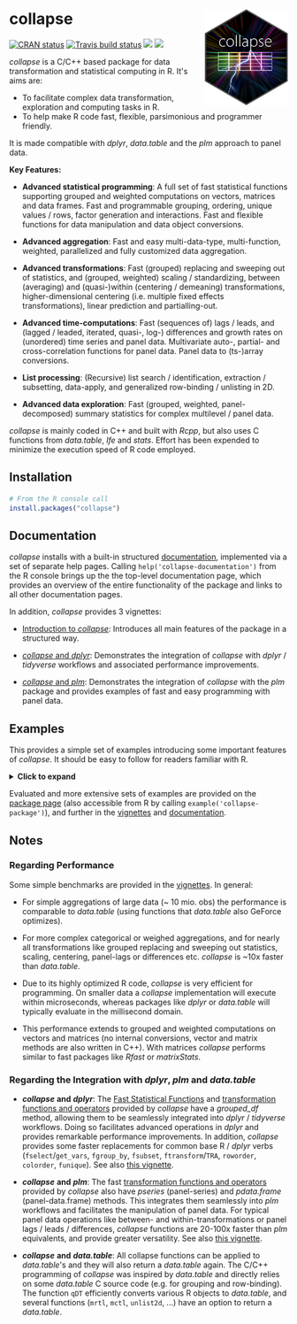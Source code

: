 # collapse <img src='misc/figures/collapse_logo_small.png' width="150px" align="right" />

<!-- badges: start -->
[![CRAN status](https://www.r-pkg.org/badges/version/collapse)](https://cran.r-project.org/package=collapse)
[![Travis build status](https://travis-ci.com/SebKrantz/collapse.svg?branch=master)](https://travis-ci.com/SebKrantz/collapse)
![](http://cranlogs.r-pkg.org/badges/collapse?color=blue)
![](http://cranlogs.r-pkg.org/badges/grand-total/collapse?color=blue)
<!-- badges: end -->

*collapse* is a C/C++ based package for data transformation and statistical computing in R. It's aims are:

* To facilitate complex data transformation, exploration and computing tasks in R.
* To help make R code fast, flexible, parsimonious and programmer friendly.

It is made compatible with *dplyr*, *data.table* and the *plm* approach to panel data.

**Key Features:**

*  **Advanced statistical programming**: A full set of fast statistical functions 
        supporting grouped and weighted computations on vectors, matrices and 
        data frames. Fast and programmable grouping, ordering, unique values / rows, 
        factor generation and interactions. Fast and flexible functions for data 
        manipulation and data object conversions.

*  **Advanced aggregation**: Fast and easy multi-data-type, multi-function, 
        weighted, parallelized and fully customized data aggregation.

*  **Advanced transformations**: Fast (grouped) replacing and sweeping out of 
        statistics, and (grouped, weighted) scaling / standardizing, between 
        (averaging) and (quasi-)within (centering / demeaning) transformations, 
        higher-dimensional centering (i.e. multiple fixed effects transformations), 
        linear prediction and partialling-out. 

*  **Advanced time-computations**: Fast (sequences of) lags / leads, and 
        (lagged / leaded, iterated, quasi-, log-) differences and growth 
        rates on (unordered) time series and panel data. Multivariate auto-, 
        partial- and cross-correlation functions for panel data. 
        Panel data to (ts-)array conversions. 

*  **List processing**: (Recursive) list search / identification, extraction / 
        subsetting, data-apply, and generalized row-binding / unlisting in 2D.

* **Advanced data exploration**: Fast (grouped, weighted, panel-decomposed) 
        summary statistics for complex multilevel / panel data.

*collapse* is mainly coded in C++ and built with *Rcpp*, but also uses C functions from *data.table*, *lfe* and *stats*. Effort has been expended to minimize the execution speed of R code employed. 

## Installation

``` r
# From the R console call
install.packages("collapse")
```
<!--
# install the development version
devtools::install_github("SebKrantz/collapse")
-->

## Documentation
*collapse* installs with a built-in structured [documentation](<https://sebkrantz.github.io/collapse/reference/index.html>), implemented via a set of separate help pages. Calling `help('collapse-documentation')` from the R console brings up the the top-level documentation page, which provides an overview of the entire functionality of the package and links to all other documentation pages. 

In addition, *collapse* provides 3 vignettes:

* [Introduction to *collapse*](<https://sebkrantz.github.io/collapse/articles/collapse_intro.html>): Introduces all main features of the package in a structured way.

* [*collapse* and *dplyr*](<https://sebkrantz.github.io/collapse/articles/collapse_and_dplyr.html>): Demonstrates the integration of *collapse* with *dplyr* / *tidyverse* workflows and associated performance improvements.

* [*collapse* and *plm*](<https://sebkrantz.github.io/collapse/articles/collapse_and_plm.html>): Demonstrates the integration of *collapse* with the *plm* package and provides examples of fast and easy programming with panel data. 

## Examples
This provides a simple set of examples introducing some important features of *collapse*. It should be easy to follow for readers familiar with R. 


<details>
  <summary><b>Click to expand</b> </summary>
  
``` r
library(collapse)
data("iris")            # iris dataset in base R
v <- iris$Sepal.Length  # Vector
d <- num_vars(iris)     # Saving numeric variables (could also be a matrix, statistical functions are S3 generic)
g <- iris$Species       # Grouping variable (could also be a list of variables)

## Advanced statistical programming -----------------------------------------------------------------------------

# Simple (column-wise) statistics...
fmedian(v)                       # vector
fsd(qM(d))                       # matrix (qM is a faster as.matrix)
fmode(d)                         # data.frame
fmean(qM(d), drop = FALSE)       # still a matrix
fmax(d, drop = FALSE)            # still a data.frame

# Fast grouped and/or weighted statistics
wt <- abs(rnorm(fnrow(iris)))
fmedian(d, w = wt)                # simple weighted statistics
fnth(d, 0.75, g)                  # Grouped statistics (grouped third quartile)
fmedian(d, g, wt)                 # Groupwise-weighted statistics
fsd(v, g, wt)                     # Similarly for vectors
fmode(qM(d), g, wt, ties = "max") # or matrices (grouped and weighted maximum mode) ...

# A fast set of data manipulation functions allows complex piped programming at high speeds
library(magrittr)                            # Pipe operators
iris %>% fgroup_by(Species) %>% fNdistinct   # Grouped distinct value counts
iris %>% fgroup_by(Species) %>% fmedian(wt)  # Weighted group medians 
iris %>% add_vars(wt) %>%                    # adding weight vector to dataset
  fsubset(Sepal.Length < fmean(Sepal.Length), Species, Sepal.Width:wt) %>% # fast selecting and subsetting
  fgroup_by(Species) %>%                     # grouping (efficiently creates a grouped tibble)
  fvar(wt) %>%                               # frequency-weighted group-variance, default (keep.w = TRUE)  
  roworder(sum.wt)                           # also saves group weights in a column called 'sum.wt'

# Can also use dplyr itself (but dplyr manipulation verbs are a lot slower)
library(dplyr)
iris %>% add_vars(wt) %>% 
  filter(Sepal.Length < fmean(Sepal.Length)) %>% 
  select(Species, Sepal.Width:wt) %>% 
  group_by(Species) %>% 
  fvar(wt) %>% arrange(sum.wt)

## Advanced aggregation -----------------------------------------------------------------------------------------

collap(iris, Sepal.Length + Sepal.Width ~ Species, fmean)  # Simple aggregation using the mean..
collap(iris, ~ Species, list(fmean, fmedian, fmode))       # Multiple functions applied to each column
add_vars(iris) <- wt                                       # Adding weights, return in long format..
collap(iris, ~ Species, list(fmean, fmedian, fmode), w = ~ wt, return = "long")

# Generate some additional logical data
settransform(iris, AWMSL = Sepal.Length > fmedian(Sepal.Length, w = wt), 
             AWMSW = Sepal.Width > fmedian(Sepal.Width, w = wt))

# Same as before, catFUN applies to all categorical columns (here AMWSW)
collap(iris, ~ Species + AWMSL, list(fmean, fmedian, fmode), 
       catFUN = fmode, w = ~ wt, return = "long")

# Custom aggregation gives the greatest possible flexibility: mapping functions to columns
collap(iris, ~ Species + AWMSL, 
       custom = list(fmean = 2:3, fsd = 3:4, fmode = "AWMSL"), w = ~ wt, 
       wFUN = list(fsum, fmin, fmax), # Here also aggregating the weight vector with 3 different functions
       keep.col.order = FALSE)        # And column order not maintained -> grouping and weighting variables first

# Can also use grouped tibble: Here weighted median for numeric, weighted mode for categorical columns
iris %>% fgroup_by(Species, AWMSL) %>% collapg(fmedian, fmode, w = wt)

## Advanced Transformations -------------------------------------------------------------------------------------

# All Fast Statistical Functions have a TRA argument, supporting 10 different replacing and sweeping operations
fmode(d, TRA = "replace")     # Replacing values with the mode
fsd(v, TRA = "/")             # dividing by the overall standard-deviation (scaling)
fsum(d, TRA = "%")            # Computing percentages
fsd(d, g, TRA = "/")          # Grouped scaling
fmin(d, g, TRA = "-")         # Setting the minimum value in each species to 0
ffirst(d, g, TRA = "%%")      # Taking modulus of first value in each species
fmedian(d, g, wt, "-")        # Groupwise centering by the weighted median
fnth(d, 0.95, g, wt, "%")     # Expressing data in percentages of the weighted species-wise 95th percentile
fmode(d, g, wt, "replace",    # Replacing data by the Species-wise weighted minimum-mode
      ties = "min")

# If we already have a set of statistics for replacing or sweeping, cal also call TRA() directly
TRA(v, sd(v), "/")                       # Same as fsd(v, TRA = "/")
TRA(d, fmedian(d, g, wt), "-", g)        # Same as fmedian(d, g, wt, "-")
TRA(d, BY(d, g, quantile, 0.95), "%", g) # Same as fnth(d, 0.95, g, TRA = "%") (apart from quantile algorithm)

# For common uses, there are some faster and more advanced functions..
fbetween(d, g)                           # Grouped averaging (same as fmean(d, g, TRA = "replace") but faster)
fwithin(d, g)                            # Grouped centering (same as fmean(d, g, TRA = "-") but faster)
fwithin(d, g, wt)                        # Grouped and weighted centering (same as fmean(d, g, wt, "-"))
fwithin(d, g, wt, theta = 0.76)          # Quasi-centering i.e. d - theta*fbetween(d, g, wt)
fwithin(d, g, wt, mean = "overall.mean") # Preserving the overall weighted mean of the data

fscale(d)                                # Scaling and centering (default mean = 0, sd = 1)
fscale(d, mean = 5, sd = 3)              # Custom scaling and centering
fscale(d, mean = FALSE, sd = 3)          # Mean preserving scaling
fscale(d, g, wt)                         # Grouped and weighted scaling and centering
fscale(d, g, wt, mean = "overall.mean",  # Setting group means to overall weighted mean,
       sd = "within.sd")                 # and group sd's to fsd(fwithin(d, g, wt), w = wt)

get_vars(iris, 1:2)                      # Use get_vars for fast selecting data.frame columns, gv is shortcut
fHDbetween(gv(iris, 1:2), gv(iris, 3:5)) # Linear prediction with factors and continuous covariates
fHDwithin(gv(iris, 1:2), gv(iris, 3:5))  # Linear partialling out factors and continuous covariates

# This again opens up new possibilities for data manipulation...
iris %>%  
  ftransform(ASWMSL = Sepal.Length > fmedian(Sepal.Length, Species, wt, "replace")) %>%
  fgroup_by(ASWMSL) %>% collapg(w = wt, keep.col.order = FALSE)

iris %>% fgroup_by(Species) %>% num_vars %>% fwithin(wt)

## Time Series and Panel Series ---------------------------------------------------------------------------------

flag(AirPassengers, -1:3)                      # A sequence of lags and leads
EuStockMarkets %>%                             # A sequence of first and second seasonal differences
  fdiff(0:1 * frequency(.), 1:2)  
fdiff(EuStockMarkets, rho = 0.95)              # Quasi-difference (x - rho*flag(x))
fdiff(EuStockMarkets, log = TRUE)              # Log-difference (log(x/flag(x)))
EuStockMarkets %>% fgrowth(c(1, frequency(.))) # Ordinary and seasonal growth rate
EuStockMarkets %>% fgrowth(logdiff = TRUE)     # Log-difference growth rate (log(x/flag(x))*100)

# Creating panel data
pdata <- EuStockMarkets %>% list(`A` = ., `B` = .) %>% 
         unlist2d(idcols = "Id", row.names = "Time")  

L(pdata, -1:3, ~Id, ~Time)                   # Sequence of fully identified panel-lags (L is operator for flag) 
pdata %>% fgroup_by(Id) %>% flag(-1:3, Time) # Same thing...

# collapse supports pseries and pdata.frame's
pdata <- plm::pdata.frame(pdata, index = c("Id", "Time"))         
L(pdata, -1:3)        # Same as above, ...
psacf(pdata)          # multivariate panel-ACF
psmat(pdata) %>% plot # 3D-array of time-series from panel data + plotting

HDW(pdata)              # This projects out id and time fixed-effects... (HDW is operator for fHDwithin)
W(pdata, effect = "Id") # Only Id effects.. (W is operator for fwithin)

## List Processing ----------------------------------------------------------------------------------------------

# Some nested list of heterogenous data objects..
l <- list(a = qM(mtcars[1:8]),                                   # matrix
          b = list(c = mtcars[4:11],                             # data.frame
                   d = list(e = mtcars[2:10], f = fsd(mtcars)))) # vector

ldepth(l)                       # List has 4 levels of nesting (considering that mtcars is a data.frame)
is.unlistable(l)                # Can be unlisted
has_elem(l, "f")                # Contains an element by the name of "f"
has_elem(l, is.matrix)          # Contains a matrix

get_elem(l, "f")                # Recursive extraction of elements..
get_elem(l, c("c","f"))         
get_elem(l, c("c","f"), keep.tree = TRUE)
unlist2d(l, row.names = TRUE)   # Intelligent recursive row-binding to data.frame   
rapply2d(l, fmean) %>% unlist2d # Taking the mean of all elements and repeating

# Application: Extracting and tidying results from (potentially nested) lists of model objects
list(mod1 = lm(mpg ~ carb, mtcars), 
     mod2 = lm(mpg ~ carb + wt, mtcars)) %>%
  lapply(summary) %>% 
  get_elem("coef", regex = TRUE) %>%   # Regular expression search and extraction
  unlist2d(idcols = "Model", row.names = "Predictor")

## Summary Statistics -------------------------------------------------------------------------------------------

irisNA <- na_insert(iris, prop = 0.15)  # Randmonly set 15% missing
fNobs(irisNA)                           # Observation count
pwNobs(irisNA)                          # Pairwise observation count
fNobs(irisNA, g)                        # Grouped observation count
fNdistinct(irisNA)                      # Same with distinct values... (default na.rm = TRUE skips missing values)
fNdistinct(irisNA, g)  

descr(iris)                                 # Detailed statistical description of data

varying(iris, ~ Species)                    # Show which variables vary within Species
varying(pdata)                              # Which are time-varying ? 
qsu(iris)                                   # Fast (one-pass) summary
qsu(iris, ~ Species, higher = TRUE)         # Grouped summary + higher moments
qsu(pdata, higher = TRUE)                   # Panel-data summary (between and within entities)
pwcor(airquality, N = TRUE, P = TRUE)       # Pairwise correlations with p-value
pwcor(W(pdata, keep.ids = FALSE), P = TRUE) # Within- correlations

```

</details>
<p> </p>

Evaluated and more extensive sets of examples are provided on the [package page](<https://sebkrantz.github.io/collapse/reference/collapse-package.html>) (also accessible from R by calling `example('collapse-package')`), and further in the [vignettes](<https://sebkrantz.github.io/collapse/articles/index.html>) and  [documentation](<https://sebkrantz.github.io/collapse/reference/index.html>).

## Notes
### Regarding Performance 
Some simple benchmarks are provided in the [vignettes](<https://sebkrantz.github.io/collapse/articles/index.html>). In general:

* For simple aggregations of large data (~ 10 mio. obs) the performance is comparable to *data.table* (using functions that *data.table* also GeForce optimizes).

* For more complex categorical or weighed aggregations, and for nearly all transformations like grouped replacing and sweeping out statistics, scaling, centering, panel-lags or differences etc. *collapse* is ~10x faster than *data.table*. 

* Due to its highly optimized R code, *collapse* is very efficient for programming. On smaller data a *collapse* implementation will execute within microseconds, whereas packages like *dplyr* or *data.table* will typically evaluate in the millisecond domain.

* This performance extends to grouped and weighted computations on vectors and matrices (no internal conversions, vector and matrix methods are also written in C++). With matrices *collapse* performs similar to fast packages like *Rfast* or *matrixStats*.

### Regarding the Integration with *dplyr*, *plm* and *data.table* 

* ***collapse*** **and** ***dplyr***: The [Fast Statistical Functions](<https://sebkrantz.github.io/collapse/reference/fast-statistical-functions.html>) and [transformation functions and operators](<https://sebkrantz.github.io/collapse/reference/data-transformations.html>) provided by *collapse* have a *grouped_df* method, allowing them to be seamlessly integrated into *dplyr* / *tidyverse* workflows. Doing so facilitates advanced operations in *dplyr* and provides remarkable performance improvements. In addition, *collapse* provides some faster replacements for common base R / *dplyr* verbs (`fselect`/`get_vars`, `fgroup_by`, `fsubset`, `ftransform`/`TRA`, `roworder`, `colorder`, `funique`). See also [this vignette](<https://sebkrantz.github.io/collapse/articles/collapse_and_dplyr.html>). 

<!-- 
, providing further performance improvements for programming with piped expressions and non-standard evaluation
(bringing *dplyr* close to *data.table* on large data aggregations, and making it faster than *data.table* for advanced transformations) -->

* ***collapse*** **and** ***plm***: The fast [transformation functions and operators](<https://sebkrantz.github.io/collapse/reference/data-transformations.html>) provided by *collapse* also have *pseries* (panel-series) and *pdata.frame* (panel-data.frame) methods. This integrates them seamlessly into *plm* workflows and facilitates the manipulation of panel data. For typical panel data operations like between- and within-transformations or panel lags / leads / differences, *collapse* functions are 20-100x faster than *plm* equivalents, and provide greater versatility. See also [this vignette](<https://sebkrantz.github.io/collapse/articles/collapse_and_plm.html>).

<!-- (e.g. for applying transformations to multiple variables in a *pdata.frame*) -->

* ***collapse*** **and** ***data.table***: All collapse functions can be applied to *data.table*'s and they will also return a *data.table* again. The C/C++ programming of *collapse* was inspired by *data.table* and directly relies on some *data.table* C source code (e.g. for grouping and row-binding). The function `qDT` efficiently converts various R objects to *data.table*, and several functions (`mrtl`, `mctl`, `unlist2d`, ...) have an option to return a *data.table*. 

<!--

fNdistinct(wlddev)
fNdistinct(wlddev, wlddev$iso3c)

wlddev %>% fgroup_by(iso3c) %>% fNdistinct

collap(wlddev, ~ country + decade, fmean, fmode)

fscale(num_vars(wlddev), wlddec$iso3c)
fwithin(num_vars(wlddev), wlddec$iso3c)

wlddev %>% fgroup_by(country, decade) %>% fselect(PCGDP:ODA) %>% fwithin(ODA)

L(wlddev, -1:1, ~iso3c, ~year, cols = 9:12)

wlddev %>% fgroup_by(country) %>% fselect(PCGDP:ODA, year) %>% flag(-1:1, year)

wlddev %>% fgroup_by(country) %>% fselect(PCGDP:ODA, year) %>% fdiff(-1:1, 1:2, year)
wlddev %>% fgroup_by(country) %>% fselect(PCGDP:ODA, year) %>% fgrowth(1, 1, year)
-->
<!--
## Contributing 
If you want to contribute, please fork and create a pull request for merging with the **development** branch. Presently I am particularly interested in fast algorithms to compute weighted medians and (weighted) quantiles. 


settransform(Species.AWMSL = finteraction(Species, AWMSL))



<!-- *collapse* is not limited to programming with data.frames and it is class-secure and attribute-preserving (thus it can be applied to data.table's, tibbles, grouped tibbles etc. and also to special atomic objects like time-series and time-series matrices etc.). -->



